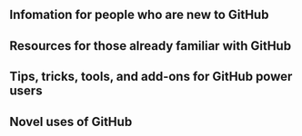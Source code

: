 ## Infomation for people who are new to GitHub


## Resources for those already familiar with GitHub


## Tips, tricks, tools, and add-ons for GitHub power users


## Novel uses of GitHub

